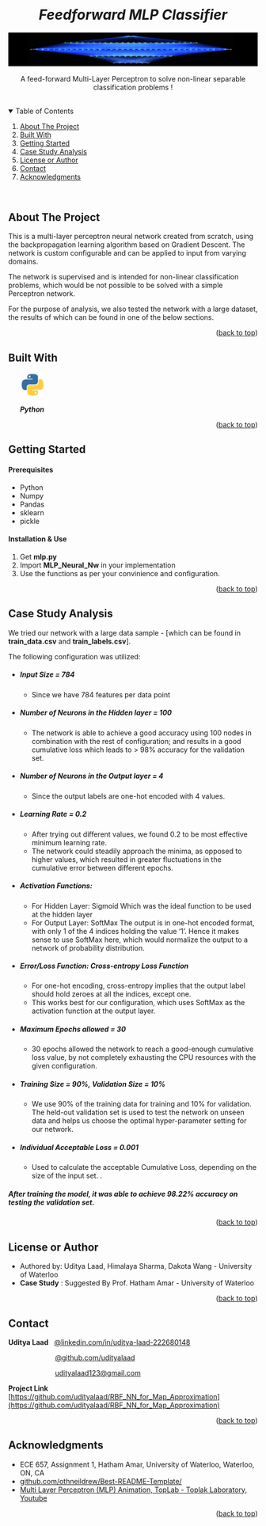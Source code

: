 <!-- Reference:
https://github.com/othneildrew/Best-README-Template -->
<a name="readme-top"></a>


<!-- PROJECT LOGO -->
<br />
<div align="center">
  <h1 align="center"><i> Feedforward MLP Classifier </i></h1>

  <img src="Read_Me_Content/TopLogo.png" alt="TopLogo">
  
  <p align="center">
    A feed-forward Multi-Layer Perceptron to solve non-linear separable classification problems !
  </p>
</div>

<br>

<!-- TABLE OF CONTENTS -->
<details open>
  <summary>Table of Contents</summary>
  <ol>
    <li><a href="#about-the-project">About The Project</a></li>
    <li><a href="#built-with">Built With</a></li>
    <li><a href="#getting-started">Getting Started</a></li>
    <li><a href="#case-study-analysis">Case Study Analysis</a></li>
    <li><a href="#license-or-author">License or Author</a></li>
    <li><a href="#contact">Contact</a></li>
    <li><a href="#acknowledgments">Acknowledgments</a></li>
  </ol>
</details>

<br>

<!-- ABOUT THE PROJECT -->
## About The Project
  This is a multi-layer perceptron neural network created from scratch, using the backpropagation learning algorithm based on Gradient Descent. The network is custom configurable and can be applied to input from varying domains.

  The network is supervised and is intended for non-linear classification problems, which would be not possible to be solved with a simple Perceptron network.

  For the purpose of analysis, we also tested the network with a large dataset, the results of which can be found in one of the below sections.

  <p align="right">(<a href="#readme-top">back to top</a>)</p>



## Built With
  &nbsp; &nbsp; &nbsp; <img src="Read_Me_Content/Tech/Python.JPG" alt="Python_Logo" width="50"> &nbsp; &nbsp;

  &nbsp; &nbsp; &nbsp; <b><i> Python</i></b>

  <p align="right">(<a href="#readme-top">back to top</a>)</p>



<!-- GETTING STARTED -->
## Getting Started
  #### Prerequisites
  * Python
  * Numpy
  * Pandas
  * sklearn
  * pickle

  #### Installation & Use
  1. Get <b>mlp.py</b>
  2. Import <b>MLP_Neural_Nw</b> in your implementation
  3. Use the functions as per your convinience and configuration.

  <p align="right">(<a href="#readme-top">back to top</a>)</p>



<!-- USAGE EXAMPLES -->
## Case Study Analysis
  We tried our network with a large data sample - [which can be found in <b>train_data.csv</b> and <b>train_labels.csv</b>].

  The following configuration was utilized:
  * ##### Input Size = 784
     - Since we have 784 features per data point
  
  <spacer type="vertical" height="4" width="2"></spacer>

  * ##### Number of Neurons in the Hidden layer = 100
     - The network is able to achieve a good accuracy using 100 nodes in combination with the rest of configuration; and results in a good cumulative loss which leads to > 98% accuracy for the validation set.

  <spacer type="vertical" height="4" width="2"></spacer>

  * ##### Number of Neurons in the Output layer = 4
     - Since the output labels are one-hot encoded with 4 values.

  <spacer type="vertical" height="4" width="2"></spacer>

  * ##### Learning Rate = 0.2
     - After trying out different values, we found 0.2 to be most effective minimum learning rate.
     - The network could steadily approach the minima, as opposed to higher values, which resulted in greater fluctuations in the cumulative error between different epochs.

  <spacer type="vertical" height="4" width="2"></spacer>

  * ##### Activation Functions:
     - For Hidden Layer: Sigmoid
          Which was the ideal function to be used at the hidden layer
     - For Output Layer: SoftMax
          The output is in one-hot encoded format, with only 1 of the 4 indices holding the value ‘1’. Hence it makes sense to use SoftMax here, which would normalize the output to a network of probability distribution.
  
  <spacer type="vertical" height="4" width="2"></spacer>
  
  * ##### Error/Loss Function: Cross-entropy Loss Function
     - For one-hot encoding, cross-entropy implies that the output label should hold zeroes at all the indices, except one.
     - This works best for our configuration, which uses SoftMax as the activation function at the output layer.
  
  <spacer type="vertical" height="4" width="2"></spacer>

  * ##### Maximum Epochs allowed = 30
     - 30 epochs allowed the network to reach a good-enough cumulative loss value, by not completely exhausting the CPU resources with the given configuration.

  <spacer type="vertical" height="4" width="2"></spacer>

  * ##### Training Size = 90%, Validation Size = 10%
     - We use 90% of the training data for training and 10% for validation. The held-out validation set is used to test the network on unseen data and helps us choose the optimal hyper-parameter setting for our network.

  <spacer type="vertical" height="4" width="2"></spacer>

  * ##### Individual Acceptable Loss = 0.001
     - Used to calculate the acceptable Cumulative Loss, depending on the size of the input set.
      .

  ##### After training the model, it was able to achieve 98.22% accuracy on testing the validation set.

  <p align="right">(<a href="#readme-top">back to top</a>)</p>


<!-- LICENSE -->
## License or Author
  * Authored by: Uditya Laad, Himalaya Sharma, Dakota Wang - University of Waterloo
  * <b> Case Study</b> : Suggested By Prof. Hatham Amar - University of Waterloo

  <p align="right">(<a href="#readme-top">back to top</a>)</p>



<!-- CONTACT -->
## Contact
  <b>Uditya Laad</b> &nbsp; [@linkedin.com/in/uditya-laad-222680148](https://www.linkedin.com/in/uditya-laad-222680148/)
  
  &nbsp; &nbsp; &nbsp; &nbsp; &nbsp; &nbsp; &nbsp; &nbsp; &nbsp; &nbsp; &nbsp; &nbsp; [@github.com/udityalaad](https://github.com/udityalaad)
  
  &nbsp; &nbsp; &nbsp; &nbsp; &nbsp; &nbsp; &nbsp; &nbsp; &nbsp; &nbsp; &nbsp; &nbsp; udityalaad123@gmail.com

  <b>Project Link</b> &nbsp; [https://github.com/udityalaad/RBF_NN_for_Map_Approximation](https://github.com/udityalaad/RBF_NN_for_Map_Approximation)

  <p align="right">(<a href="#readme-top">back to top</a>)</p>



<!-- ACKNOWLEDGMENTS -->
## Acknowledgments
  * ECE 657, Assignment 1, Hatham Amar, University of Waterloo, Waterloo, ON, CA
  * [github.com/othneildrew/Best-README-Template/](https://github.com/othneildrew/Best-README-Template)
  * [Multi Layer Perceptron (MLP) Animation, TopLab - Toplak Laboratory, Youtube](https://www.youtube.com/watch?v=HIpnydr2jK0&ab_channel=TopLab-ToplakLaboratory)

  <p align="right">(<a href="#readme-top">back to top</a>)</p>
